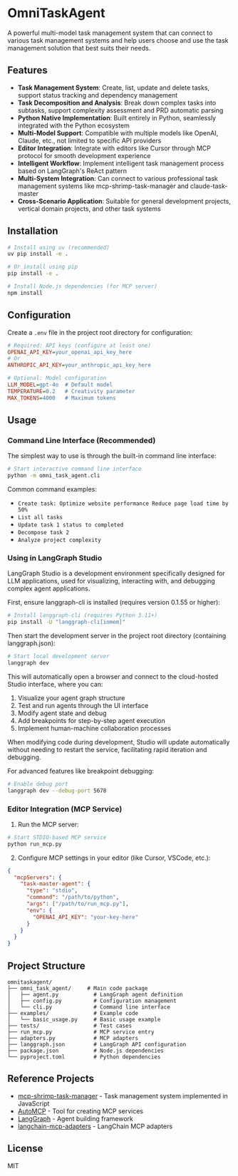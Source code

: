 # OmniTaskAgent

A powerful multi-model task management system that can connect to various task management systems and help users choose and use the task management solution that best suits their needs.

## Features

- **Task Management System**: Create, list, update and delete tasks, support status tracking and dependency management
- **Task Decomposition and Analysis**: Break down complex tasks into subtasks, support complexity assessment and PRD automatic parsing
- **Python Native Implementation**: Built entirely in Python, seamlessly integrated with the Python ecosystem
- **Multi-Model Support**: Compatible with multiple models like OpenAI, Claude, etc., not limited to specific API providers
- **Editor Integration**: Integrate with editors like Cursor through MCP protocol for smooth development experience
- **Intelligent Workflow**: Implement intelligent task management process based on LangGraph's ReAct pattern
- **Multi-System Integration**: Can connect to various professional task management systems like mcp-shrimp-task-manager and claude-task-master
- **Cross-Scenario Application**: Suitable for general development projects, vertical domain projects, and other task systems

## Installation

```bash
# Install using uv (recommended)
uv pip install -e .

# Or install using pip
pip install -e .

# Install Node.js dependencies (for MCP server)
npm install
```

## Configuration

Create a `.env` file in the project root directory for configuration:

```ini
# Required: API keys (configure at least one)
OPENAI_API_KEY=your_openai_api_key_here
# Or
ANTHROPIC_API_KEY=your_anthropic_api_key_here

# Optional: Model configuration
LLM_MODEL=gpt-4o  # Default model
TEMPERATURE=0.2   # Creativity parameter
MAX_TOKENS=4000   # Maximum tokens
```

## Usage

### Command Line Interface (Recommended)

The simplest way to use is through the built-in command line interface:

```bash
# Start interactive command line interface
python -m omni_task_agent.cli
```

Common command examples:
- `Create task: Optimize website performance Reduce page load time by 50%`
- `List all tasks`
- `Update task 1 status to completed`
- `Decompose task 2`
- `Analyze project complexity`

### Using in LangGraph Studio

LangGraph Studio is a development environment specifically designed for LLM applications, used for visualizing, interacting with, and debugging complex agent applications.

First, ensure langgraph-cli is installed (requires version 0.1.55 or higher):

```bash
# Install langgraph-cli (requires Python 3.11+)
pip install -U "langgraph-cli[inmem]"
```

Then start the development server in the project root directory (containing langgraph.json):

```bash
# Start local development server
langgraph dev
```

This will automatically open a browser and connect to the cloud-hosted Studio interface, where you can:

1. Visualize your agent graph structure
2. Test and run agents through the UI interface
3. Modify agent state and debug
4. Add breakpoints for step-by-step agent execution
5. Implement human-machine collaboration processes

When modifying code during development, Studio will update automatically without needing to restart the service, facilitating rapid iteration and debugging.

For advanced features like breakpoint debugging:

```bash
# Enable debug port
langgraph dev --debug-port 5678
```

### Editor Integration (MCP Service)

1. Run the MCP server:

```bash
# Start STDIO-based MCP service
python run_mcp.py
```

2. Configure MCP settings in your editor (like Cursor, VSCode, etc.):

```json
{
  "mcpServers": {
    "task-master-agent": {
      "type": "stdio",
      "command": "/path/to/python",
      "args": ["/path/to/run_mcp.py"],
      "env": {
        "OPENAI_API_KEY": "your-key-here"
      }
    }
  }
}
```

## Project Structure

```
omnitaskagent/
├── omni_task_agent/     # Main code package
│   ├── agent.py           # LangGraph agent definition
│   ├── config.py          # Configuration management
│   └── cli.py             # Command line interface
├── examples/              # Example code
│   └── basic_usage.py     # Basic usage example
├── tests/                 # Test cases
├── run_mcp.py             # MCP service entry
├── adapters.py            # MCP adapters
├── langgraph.json         # LangGraph API configuration
├── package.json           # Node.js dependencies
└── pyproject.toml         # Python dependencies
```

## Reference Projects

- [mcp-shrimp-task-manager](https://github.com/cjo4m06/mcp-shrimp-task-manager.git) - Task management system implemented in JavaScript
- [AutoMCP](https://github.com/NapthaAI/automcp.git) - Tool for creating MCP services
- [LangGraph](https://github.com/langchain-ai/langgraph/tree/main/libs/prebuilt) - Agent building framework
- [langchain-mcp-adapters](https://github.com/langchain-ai/langchain-mcp-adapters.git) - LangChain MCP adapters

## License

MIT 